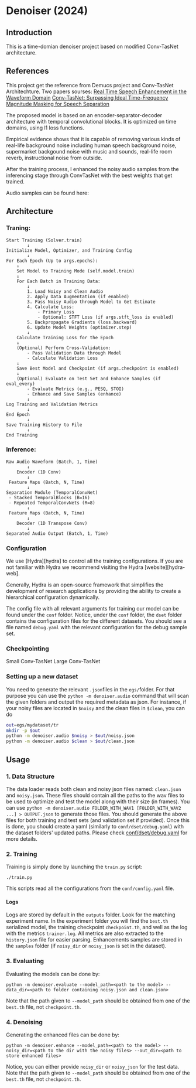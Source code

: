 # Denoiser (2024)

## Introduction
This is a time-domian denoiser project based on modified Conv-TasNet architecture. 

## References  
This project get the reference from Demucs project and Conv-TasNet Architechture. 
Two papers sourses:
[Real Time Speech Enhancement in the Waveform Domain](https://arxiv.org/abs/2006.12847)
[Conv-TasNet: Surpassing Ideal Time-Frequency Magnitude Masking for Speech Separation](https://arxiv.org/abs/1809.07454)

The proposed model is based on an encoder-separator-decoder architecture with temporal convolutional blocks. It is optimized on time domains, using l1 loss functions.

Empirical evidence shows that it is capable of removing various kinds of real-life background noise including human speech background noise, supermarket backgound noise with music and sounds, real-life room reverb, instructional noise from outside.

After the training process, I enhanced the noisy audio samples from the inferencing stage through ConvTasNet with the best weights that get trained. 

Audio samples can be found here: 

## Architecture 

### Traning:

```
Start Training (Solver.train)
        ↓
Initialize Model, Optimizer, and Training Config
        ↓
For Each Epoch (Up to args.epochs):
    ↓
    Set Model to Training Mode (self.model.train)
    ↓
    For Each Batch in Training Data:
        ↓
        1. Load Noisy and Clean Audio
        2. Apply Data Augmentation (if enabled)
        3. Pass Noisy Audio through Model to Get Estimate
        4. Calculate Loss:
            - Primary Loss 
            - Optional: STFT Loss (if args.stft_loss is enabled)
        5. Backpropagate Gradients (loss.backward)
        6. Update Model Weights (optimizer.step)
        ↓
    Calculate Training Loss for the Epoch
    ↓
    (Optional) Perform Cross-Validation:
        - Pass Validation Data through Model
        - Calculate Validation Loss
    ↓
    Save Best Model and Checkpoint (if args.checkpoint is enabled)
    ↓
    (Optional) Evaluate on Test Set and Enhance Samples (if eval_every)
        - Evaluate Metrics (e.g., PESQ, STOI)
        - Enhance and Save Samples (enhance)
        ↓
Log Training and Validation Metrics
        ↓
End Epoch
        ↓
Save Training History to File
        ↓
End Training

```

### Inference:
```
Raw Audio Waveform (Batch, 1, Time)
        ↓
    Encoder (1D Conv)
        ↓
 Feature Maps (Batch, N, Time)
        ↓
Separation Module (TemporalConvNet)
 - Stacked TemporalBlocks (B=16)
 - Repeated TemporalConvNets (R=8)
        ↓
 Feature Maps (Batch, N, Time)
        ↓
    Decoder (1D Transpose Conv)
        ↓
Separated Audio Output (Batch, 1, Time)

```


### Configuration

We use [Hydra][hydra] to control all the training configurations. If you are not familiar with Hydra
we recommend visiting the Hydra [website][hydra-web].

Generally, Hydra is an open-source framework that simplifies the development of research applications
by providing the ability to create a hierarchical configuration dynamically.

The config file with all relevant arguments for training our model can be found under the `conf` folder.
Notice, under the `conf` folder, the `dset` folder contains the configuration files for the different datasets. You should see a file named `debug.yaml` with the relevant configuration for the debug sample set.


### Checkpointing
Small Conv-TasNet
Large Conv-TasNet

### Setting up a new dataset

You need to generate the relevant `.json`files in the `egs/`folder.
For that purpose you can use the `python -m denoiser.audio` command that will
scan the given folders and output the required metadata as json.
For instance, if your noisy files are located in `$noisy` and the clean files in `$clean`, you can do

```bash
out=egs/mydataset/tr
mkdir -p $out
python -m denoiser.audio $noisy > $out/noisy.json
python -m denoiser.audio $clean > $out/clean.json
```

## Usage

### 1. Data Structure
The data loader reads both clean and noisy json files named: `clean.json` and `noisy.json`. These files should contain all the paths to the wav files to be used to optimize and test the model along with their size (in frames).
You can use `python -m denoiser.audio FOLDER_WITH_WAV1 [FOLDER_WITH_WAV2 ...] > OUTPUT.json` to generate those files.
You should generate the above files for both training and test sets (and validation set if provided). Once this is done, you should create a yaml (similarly to `conf/dset/debug.yaml`) with the dataset folders' updated paths.
Please check [conf/dset/debug.yaml](conf/dset/debug.yaml) for more details.


### 2. Training
Training is simply done by launching the `train.py` script:

```
./train.py
```

This scripts read all the configurations from the `conf/config.yaml` file.


#### Logs

Logs are stored by default in the `outputs` folder. Look for the matching experiment name.
In the experiment folder you will find the `best.th` serialized model, the training checkpoint `checkpoint.th`,
and well as the log with the metrics `trainer.log`. All metrics are also extracted to the `history.json`
file for easier parsing. Enhancements samples are stored in the `samples` folder (if `noisy_dir` or `noisy_json`
is set in the dataset).

### 3. Evaluating

Evaluating the models can be done by:

```
python -m denoiser.evaluate --model_path=<path to the model> --data_dir=<path to folder containing noisy.json and clean.json>
```
Note that the path given to `--model_path` should be obtained from one of the `best.th` file, not `checkpoint.th`.

### 4. Denoising

Generating the enhanced files can be done by:

```
python -m denoiser.enhance --model_path=<path to the model> --noisy_dir=<path to the dir with the noisy files> --out_dir=<path to store enhanced files>
```
Notice, you can either provide `noisy_dir` or `noisy_json` for the test data.
Note that the path given to `--model_path` should be obtained from one of the `best.th` file, not `checkpoint.th`.

